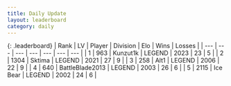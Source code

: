 ```yaml
---
title: Daily Update
layout: leaderboard
category: daily
---
```


{: .leaderboard}
| Rank | LV | Player | Division | Elo | Wins | Losses |
| --- | --- | --- | --- | --- | --- | --- |
| <span data-change="0">1</span> | 963 | <span title="ID: 392407">Kunzut1k</span> | LEGEND | <span data-change="5">2023</span> | <span data-change="3">23</span> | <span data-change="1">5</span> |
| <span data-change="1">2</span> | 1304 | <span title="ID: 353063">Sktima</span> | LEGEND | <span data-change="88">2021</span> | <span data-change="15">27</span> | <span data-change="3">9</span> |
| <span data-change="3">3</span> | 258 | <span title="ID: 443550">Alt1</span> | LEGEND | <span data-change="111">2006</span> | <span data-change="17">22</span> | <span data-change="5">9</span> |
| <span data-change="24">4</span> | 640 | <span title="ID: 12051">BattleBlade2013</span> | LEGEND | <span data-change="214">2003</span> | <span data-change="20">26</span> | <span data-change="2">6</span> |
| <span data-change="0">5</span> | 2115 | <span title="ID: 417840">Ice Bear</span> | LEGEND | <span data-change="95">2002</span> | <span data-change="15">24</span> | <span data-change="2">6</span> |